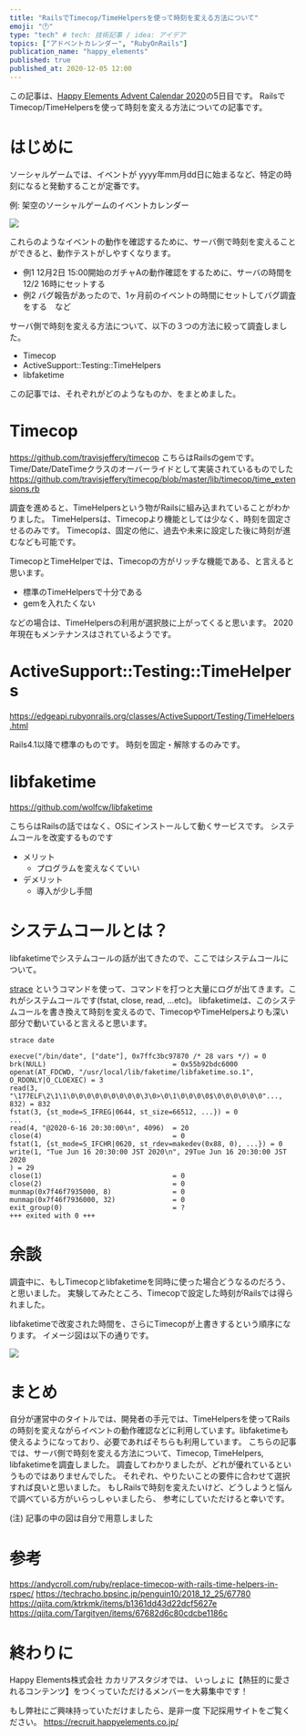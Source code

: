 ```yaml
---
title: "RailsでTimecop/TimeHelpersを使って時刻を変える方法について"
emoji: "🕐"
type: "tech" # tech: 技術記事 / idea: アイデア
topics: ["アドベントカレンダー", "RubyOnRails"]
publication_name: "happy_elements"
published: true
published_at: 2020-12-05 12:00
---
```


この記事は、[Happy Elements Advent Calendar 2020](https://qiita.com/advent-calendar/2020/happyelements)の5日目です。
RailsでTimecop/TimeHelpersを使って時刻を変える方法についての記事です。

# はじめに

ソーシャルゲームでは、イベントが yyyy年mm月dd日に始まるなど、特定の時刻になると発動することが定番です。

例: 架空のソーシャルゲームのイベントカレンダー

![](https://storage.googleapis.com/zenn-user-upload/9ccc991cfd7d-20230310.png)

これらのようなイベントの動作を確認するために、サーバ側で時刻を変えることができると、動作テストがしやすくなります。
- 例1 12月2日 15:00開始のガチャAの動作確認をするために、サーバの時間を12/2 16時にセットする
- 例2 バグ報告があったので、1ヶ月前のイベントの時間にセットしてバグ調査をする　など

サーバ側で時刻を変える方法について、以下の３つの方法に絞って調査しました。
- Timecop
- ActiveSupport::Testing::TimeHelpers
- libfaketime

この記事では、それぞれがどのようなものか、をまとめました。

# Timecop

https://github.com/travisjeffery/timecop
こちらはRailsのgemです。
Time/Date/DateTimeクラスのオーバーライドとして実装されているものでした
https://github.com/travisjeffery/timecop/blob/master/lib/timecop/time_extensions.rb

調査を進めると、TimeHelpersという物がRailsに組み込まれていることがわかりました。
TimeHelpersは、Timecopより機能としては少なく、時刻を固定させるのみです。
Timecopは、固定の他に、過去や未来に設定した後に時刻が進むなども可能です。

TimecopとTimeHelperでは、Timecopの方がリッチな機能である、と言えると思います。

- 標準のTimeHelpersで十分である
- gemを入れたくない

などの場合は、TimeHelpersの利用が選択肢に上がってくると思います。
2020年現在もメンテナンスはされているようです。

# ActiveSupport::Testing::TimeHelpers

https://edgeapi.rubyonrails.org/classes/ActiveSupport/Testing/TimeHelpers.html

Rails4.1以降で標準のものです。
時刻を固定・解除するのみです。

# libfaketime

https://github.com/wolfcw/libfaketime

こちらはRailsの話ではなく、OSにインストールして動くサービスです。
システムコールを改変するものです

- メリット
    - プログラムを変えなくていい
- デメリット
    - 導入が少し手間


# システムコールとは？

libfaketimeでシステムコールの話が出てきたので、ここではシステムコールについて。

[strace](https://ja.wikipedia.org/wiki/Strace) というコマンドを使って、コマンドを打つと大量にログが出てきます。これがシステムコールです(fstat, close, read, ...etc)。
libfaketimeは、このシステムコールを書き換えて時刻を変えるので、TimecopやTimeHelpersよりも深い部分で動いていると言えると思います。

```
strace date

execve("/bin/date", ["date"], 0x7ffc3bc97870 /* 28 vars */) = 0
brk(NULL)                               = 0x55b92bdc6000
openat(AT_FDCWD, "/usr/local/lib/faketime/libfaketime.so.1", O_RDONLY|O_CLOEXEC) = 3
read(3, "\177ELF\2\1\1\0\0\0\0\0\0\0\0\0\3\0>\0\1\0\0\0\0$\0\0\0\0\0\0"..., 832) = 832
fstat(3, {st_mode=S_IFREG|0644, st_size=66512, ...}) = 0
...
read(4, "@2020-6-16 20:30:00\n", 4096)  = 20
close(4)                                = 0
fstat(1, {st_mode=S_IFCHR|0620, st_rdev=makedev(0x88, 0), ...}) = 0
write(1, "Tue Jun 16 20:30:00 JST 2020\n", 29Tue Jun 16 20:30:00 JST 2020
) = 29
close(1)                                = 0
close(2)                                = 0
munmap(0x7f46f7935000, 8)               = 0
munmap(0x7f46f7936000, 32)              = 0
exit_group(0)                           = ?
+++ exited with 0 +++

```

# 余談

調査中に、もしTimecopとlibfaketimeを同時に使った場合どうなるのだろう、と思いました。
実験してみたところ、Timecopで設定した時刻がRailsでは得られました。

libfaketimeで改変された時間を、さらにTimecopが上書きするという順序になります。
イメージ図は以下の通りです。

![](https://storage.googleapis.com/zenn-user-upload/d5bb16163cb1-20230310.png)

# まとめ

自分が運営中のタイトルでは、開発者の手元では、TimeHelpersを使ってRailsの時刻を変えながらイベントの動作確認などに利用しています。libfaketimeも使えるようになっており、必要であればそちらも利用しています。
こちらの記事では、サーバ側で時刻を変える方法について、Timecop, TimeHelpers, libfaketimeを調査しました。
調査してわかりましたが、どれが優れているというものではありませんでした。
それぞれ、やりたいことの要件に合わせて選択すれば良いと思いました。
もしRailsで時刻を変えたいけど、どうしようと悩んで調べている方がいらっしゃいましたら、
参考にしていただけると幸いです。

(注) 記事の中の図は自分で用意しました

# 参考

https://andycroll.com/ruby/replace-timecop-with-rails-time-helpers-in-rspec/
https://techracho.bpsinc.jp/penguin10/2018_12_25/67780
https://qiita.com/ktrkmk/items/b1361dd43d22dcf5627e
https://qiita.com/Targityen/items/67682d6c80cdcbe1186c

# 終わりに

Happy Elements株式会社 カカリアスタジオでは、
いっしょに【熱狂的に愛されるコンテンツ】をつくっていただけるメンバーを大募集中です！

もし弊社にご興味持っていただけましたら、是非一度
下記採用サイトをご覧ください。
https://recruit.happyelements.co.jp/
